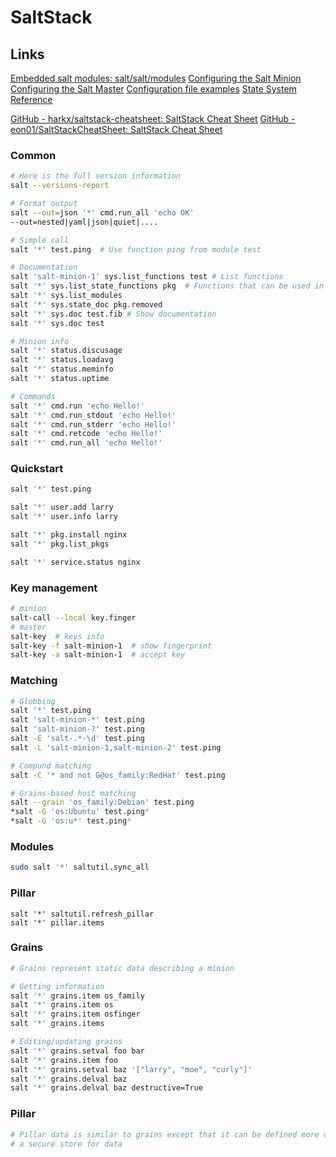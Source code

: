 # SaltStack

## Links
[Embedded salt modules: salt/salt/modules](https://github.com/saltstack/salt/tree/develop/salt/modules)
[Configuring the Salt Minion](https://docs.saltstack.com/en/latest/ref/configuration/minion.html)
[Configuring the Salt Master](https://docs.saltstack.com/en/latest/ref/configuration/master.html)
[Configuration file examples](https://salt.readthedocs.io/en/stable/ref/configuration/examples.html)
[State System Reference](https://docs.saltstack.com/en/latest/ref/states/)

[GitHub - harkx/saltstack-cheatsheet: SaltStack Cheat Sheet](https://github.com/harkx/saltstack-cheatsheet)
[GitHub - eon01/SaltStackCheatSheet: SaltStack Cheat Sheet](https://github.com/eon01/SaltStackCheatSheet)

### Common
```sh
# Here is the full version information 
salt --versions-report

# Format output
salt --out=json '*' cmd.run_all 'echo OK'
--out=nested|yaml|json|quiet|....

# Simple call
salt '*' test.ping  # Use function ping from module test

# Documentation
salt 'salt-minion-1' sys.list_functions test # List functions
salt '*' sys.list_state_functions pkg  # Functions that can be used in states
salt '*' sys.list_modules
salt '*' sys.state_doc pkg.removed
salt '*' sys.doc test.fib # Show documentation
salt '*' sys.doc test

# Minion info
salt '*' status.discusage
salt '*' status.loadavg
salt '*' status.meminfo
salt '*' status.uptime

# Commands
salt '*' cmd.run 'echo Hello!'
salt '*' cmd.run_stdout 'echo Hello!'
salt '*' cmd.run_stderr 'echo Hello!'
salt '*' cmd.retcode 'echo Hello!'
salt '*' cmd.run_all 'echo Hello!'
```

### Quickstart
```sh
salt '*' test.ping

salt '*' user.add larry
salt '*' user.info larry

salt '*' pkg.install nginx
salt '*' pkg.list_pkgs

salt '*' service.status nginx
```

### Key management
```sh
# minion
salt-call --local key.finger
# master
salt-key  # keys info
salt-key -f salt-minion-1  # show fingerprint
salt-key -a salt-minion-1  # accept key
```

### Matching
```sh
# Globbing
salt '*' test.ping
salt 'salt-minion-*' test.ping
salt 'salt-minion-?' test.ping
salt -E 'salt-.*-\d' test.ping
salt -L 'salt-minion-1,salt-minion-2' test.ping

# Compund matching
salt -C '* and not G@os_family:RedHat' test.ping

# Grains-based host matching
salt --grain 'os_family:Debian' test.ping
*salt -G 'os:Ubuntu' test.ping*
*salt -G 'os:u*' test.ping*
```

### Modules
```sh
sudo salt '*' saltutil.sync_all
```

### Pillar
```
salt '*' saltutil.refresh_pillar
salt '*' pillar.items
```

### Grains
```sh
# Grains represent static data describing a minion

# Getting information
salt '*' grains.item os_family
salt '*' grains.item os
salt '*' grains.item osfinger
salt '*' grains.items

# Editing/updating grains
salt '*' grains.setval foo bar
salt '*' grains.item foo
salt '*' grains.setval baz '["larry", "moe", "curly"]'
salt '*' grains.delval baz
salt '*' grains.delval baz destructive=True
```

### Pillar
```sh
# Pillar data is similar to grains except that it can be defined more dynamically and is
# a secure store for data 
```
